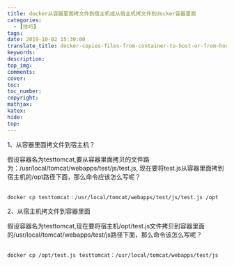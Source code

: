 ```yaml
---
title: docker从容器里面拷文件到宿主机或从宿主机拷文件到docker容器里面
categories:
  - [技巧]
tags:
date: 2019-10-02 15:39:00
translate_title: docker-copies-files-from-container-to-host-or-from-host-to-docker-container
keywords:
description:
top_img: 
comments:
cover: 
toc:
toc_number:
copyright:
mathjax:
katex:
hide:
top:
---
```

1、从容器里面拷文件到宿主机？

假设容器名为testtomcat,要从容器里面拷贝的文件路为：/usr/local/tomcat/webapps/test/js/test.js,  现在要将test.js从容器里面拷到宿主机的/opt路径下面，那么命令应该怎么写呢？

```
docker cp testtomcat：/usr/local/tomcat/webapps/test/js/test.js /opt
```

2、从宿主机拷文件到容器里面

假设容器名为testtomcat,现在要将宿主机/opt/test.js文件拷贝到容器里面的/usr/local/tomcat/webapps/test/js路径下面，那么命令该怎么写呢？   

```
docker cp /opt/test.js testtomcat：/usr/local/tomcat/webapps/test/js
```